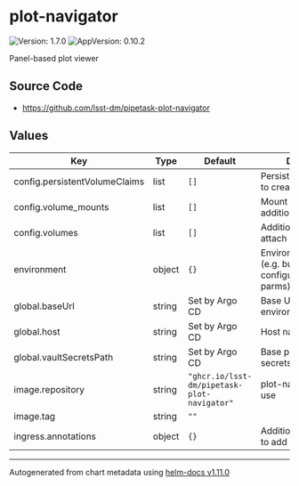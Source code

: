 # plot-navigator

![Version: 1.7.0](https://img.shields.io/badge/Version-1.7.0-informational?style=flat-square) ![AppVersion: 0.10.2](https://img.shields.io/badge/AppVersion-0.10.2-informational?style=flat-square)

Panel-based plot viewer

## Source Code

* <https://github.com/lsst-dm/pipetask-plot-navigator>

## Values

| Key | Type | Default | Description |
|-----|------|---------|-------------|
| config.persistentVolumeClaims | list | `[]` | PersistentVolumeClaims to create. |
| config.volume_mounts | list | `[]` | Mount points for additional volumes |
| config.volumes | list | `[]` | Additional volumes to attach |
| environment | object | `{}` | Environment variables (e.g. butler configuration/auth parms) for panel |
| global.baseUrl | string | Set by Argo CD | Base URL for the environment |
| global.host | string | Set by Argo CD | Host name for ingress |
| global.vaultSecretsPath | string | Set by Argo CD | Base path for Vault secrets |
| image.repository | string | `"ghcr.io/lsst-dm/pipetask-plot-navigator"` | plot-navigator image to use |
| image.tag | string | `""` |  |
| ingress.annotations | object | `{}` | Additional annotations to add to the ingress |

----------------------------------------------
Autogenerated from chart metadata using [helm-docs v1.11.0](https://github.com/norwoodj/helm-docs/releases/v1.11.0)
